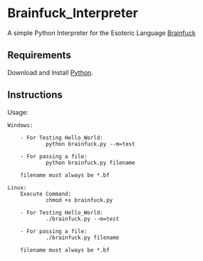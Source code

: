 # Brainfuck_Interpreter

A simple Python Interpreter for the Esoteric Language [Brainfuck](https://en.wikipedia.org/wiki/Brainfuck)

## Requirements

Download and Install [Python](https://www.python.org).

## Instructions

Usage:

    Windows:

        - For Testing Hello_World:
                python brainfuck.py --m=test

        - For passing a file:
                python brainfuck.py filename

        filename must always be *.bf

    Linux:
        Execute Command:
                chmod +x brainfuck.py

        - For Testing Hello_World:
                ./brainfuck.py --m=test

        - For passing a file:
                ./brainfuck.py filename

        filename must always be *.bf
